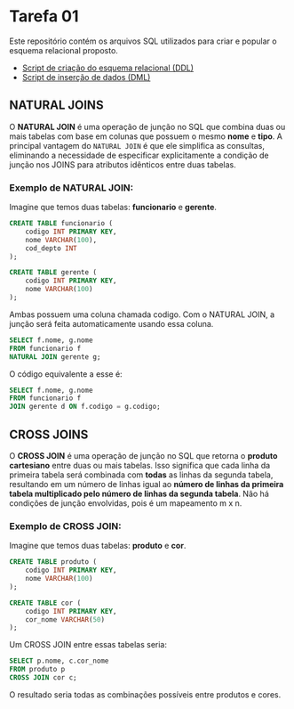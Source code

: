 # Tarefa 01

Este repositório contém os arquivos SQL utilizados para criar e popular o esquema relacional proposto.

- [Script de criação do esquema relacional (DDL)](tarefa01-create.sql)
- [Script de inserção de dados (DML)](tarefa01-inserts.sql)

## NATURAL JOINS

O **NATURAL JOIN** é uma operação de junção no SQL que combina duas ou mais tabelas com base em colunas que possuem o mesmo **nome** e **tipo**. A principal vantagem do `NATURAL JOIN` é que ele simplifica as consultas, eliminando a necessidade de especificar explicitamente a condição de junção nos JOINS para atributos idênticos entre duas tabelas.

### Exemplo de **NATURAL JOIN**:

Imagine que temos duas tabelas: **funcionario** e **gerente**.

```sql
CREATE TABLE funcionario (
    codigo INT PRIMARY KEY,
    nome VARCHAR(100),
    cod_depto INT
);

CREATE TABLE gerente (
    codigo INT PRIMARY KEY,
    nome VARCHAR(100)
);
```
Ambas possuem uma coluna chamada codigo. Com o NATURAL JOIN, a junção será feita automaticamente usando essa coluna.

```sql
SELECT f.nome, g.nome
FROM funcionario f
NATURAL JOIN gerente g;
```
O código equivalente a esse é:
```sql
SELECT f.nome, g.nome
FROM funcionario f
JOIN gerente d ON f.codigo = g.codigo;
```
## **CROSS JOINS**

O **CROSS JOIN** é uma operação de junção no SQL que retorna o **produto cartesiano** entre duas ou mais tabelas. Isso significa que cada linha da primeira tabela será combinada com **todas** as linhas da segunda tabela, resultando em um número de linhas igual ao **número de linhas da primeira tabela multiplicado pelo número de linhas da segunda tabela**. Não há condições de junção envolvidas, pois é um mapeamento m x n.

### Exemplo de **CROSS JOIN**:

Imagine que temos duas tabelas: **produto** e **cor**.

```sql
CREATE TABLE produto (
    codigo INT PRIMARY KEY,
    nome VARCHAR(100)
);

CREATE TABLE cor (
    codigo INT PRIMARY KEY,
    cor_nome VARCHAR(50)
);
```

Um CROSS JOIN entre essas tabelas seria:

```sql
SELECT p.nome, c.cor_nome
FROM produto p
CROSS JOIN cor c;
```
O resultado seria todas as combinações possíveis entre produtos e cores.